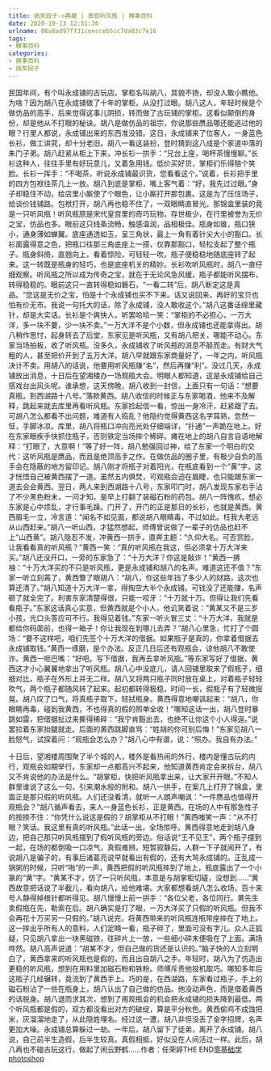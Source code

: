 ```yaml
---
title: 搞笑段子->典藏 | 真假听风瓶 | 糗事百科
date: 2020-10-13 12:51:36
urlname: 06a8ad97ff31ceecceb5cc7da83c7e16
tags: 
- 糗事百科
categories:
- 糗事百科
- 搞笑段子
---
```

民国年间，有个叫永成铺的古玩店。掌柜名叫胡八，其貌不扬，却没人敢小瞧他。为啥？因为胡八在永成铺做了十年的掌柜，从没打过眼。胡八这人，年轻时候是个做仿品的高手，后来觉得这事儿阴损，转而做了古玩铺的掌柜。这看似颠倒的身份，却是他从不打眼的秘诀。胡八是做仿品的祖宗，你说那些赝品哪还能逃过他的眼？行里人都说，永成铺出来的东西准没错。这日，永成铺来了位客人，一身蓝色长衫，做工讲究，却十分老旧。胡八一看这装扮，登时猜到这八成是个家道中落的朱门子弟。胡八赶紧从柜上下来，冲长衫一拱手：“兄台上座，喝杯茶慢慢聊。”长衫这种人，往往手里有好玩意儿，又着急用钱。低价买好货，掌柜们乐得赔个笑脸。长衫一挥手：“不喝茶，听说永成铺最识货，您看看这个。”说着，长衫把手里的四方包袱往茶几上一放。胡八到底是掌柜，嘴上客气着：“好，我先过过眼。”身子却稳住不动，给店里小厮使了个眼色，让小厮打开那包裹。这是为了压住场子，给谈价钱铺路。包袱打开，胡八再也稳不住了，一双眼睛直冒光。那锦盒里装的竟是一只听风瓶！听风瓶原是宋代皇宫里的奇巧玩物，存世极少，在行里被誉为无价之宝，仿品也多。眼前这只线条流畅，触感温润，品相极佳。瓶身如锥，瓶口狭小，通身薄如蝉翼。底座通透如玉，呈三角状，最上一角有着针尖大小的豁口。长衫面露得意之色，把瓶口往那三角底座上一搭，仅靠那豁口，轻松支起了整个瓶子。瓶身斜倚，直翘向上，看着惊险，可轻轻一吹，瓶子便稳稳地随底座转了起来。这一转既是瓶身的轻巧，也是底座机关的精妙。长衫吹听风瓶时，胡八一直仔细观察。听风瓶之所以成为传奇之宝，就在于无论风急风缓，瓶子都能听风摆布，转得稳稳的。眼前这只一直转得稳如磐石，“一看二转”后，胡八断定这是真品。“您这是无价之宝，怕是十个永成铺也买不下来。话又说回来，再好的宝贝也怕有价无市。我说一句托大的话，除了永成铺，没人敢收这个。”胡八这番话绵里藏针，却是大实话。长衫是个爽快人，听罢哈哈一笑：“掌柜的不必担心，一万大洋，多一块不要，少一块不卖。”一万大洋不是个小数，但永成铺也还能拿得出。胡八稍作思忖，起身转去了后堂，东家见是听风瓶，又有胡八把关，哪能不动心。东家当场拍板，收了听风瓶。没多久，永成铺收了听风瓶的消息不胫而走。有财大气粗的人，甚至把价开到了五万大洋。胡八早就跟东家商量好了，一年之内，听风瓶决计不卖。用胡八的话说，他要用听风瓶赚“名”，然后再赚“利”。没过几天，永成铺放出消息，十日后在望湘楼办一场观瓶大会。明眼人都知道，这是永成铺给自己搭戏台出风头呢。谁承想，这天傍晚，胡八收到一封信，上面只有一句话：“想要真瓶，到西湖路十八号。”落款黄西。胡八收信的时候正与东家喝酒，他来不及解释，跳起来就去库里再看听风瓶。东家捡起信一看，惊出一身冷汗，赶紧跟了去。可胡八怎么都看不出问题，难道有人捣乱？他隐约觉得黄西这名字耳熟，忽然一怔，手脚冰凉。库里，胡八将瓶口冲向亮光处仔细端详，“扑通”一声跪在地上。好在东家眼疾手快抓住瓶子，否则铁定当场摔个稀碎。瘫在地上的胡八自言自语地解释：“打眼了，大意啊！”等了好一阵，胡八勉强回过神，给了东家一个明白的交代：这听风瓶是赝品，而且是绝顶高手之作。在做仿品的圈子里，有极少自负的高手会在隐蔽的地方留印记。胡八刚才将瓶子对着阳光，在瓶底看到一个“黄”字，这才恍悟自己被黄西摆了一道。虽然五内俱焚，可观瓶会迫在眉睫，也只能跟东家一道去会会黄西。翌日，两人来到西湖路十八号，东家叩门时，胡八发现东家右手沾了不少黑色粉末，一问才知，是早上打翻了装磁石粉的药包。胡八一阵愧疚，想必东家是心中烦乱，才行事毛躁。门开了，开门的正是那日的长衫，也就是黄西。黄西眉毛一立，冷言道：“闻名不如见面，都说胡八眼睛毒，不过如此。枉我大老远从山西赶来。”胡八一听山西，才猛然想起，师傅曾说做了一辈子的仿品也赶不上“山西黄”。胡八隐忍不发，冲黄西一拱手，直奔主题：“久仰大名。可否赏脸，让我看看真的听风瓶？”黄西一笑：“真的听风瓶在我这，但必须拿十万大洋来买。”胡八还没开口，一旁的东家急了：“十万大洋？你这是敲诈！”黄西一拂袖：“十万大洋买的不只是听风瓶，更是永成铺和胡八的名声。难道这还不值？”东家一听立刻蔫了，黄西瞥了眼胡八：“胡八，你这些年挡了多少人的财路，这次也算还清了。”胡八知道十万大洋一拿，得掏空大半个永成铺。可钱没了还能赚，名声砸了就全完了。利害东家清楚得很，只能一咬牙：“十万就十万。但得让我们先看看瓶子。”东家这话真心实意，但黄西就是个小人，他讥笑着说：“黄某又不是三岁小孩，光口头答应可不行。我得见着钱。”东家一听火冒三丈：“十万大洋，我就是都给你码面前，也得一箱子！你让我现在到哪儿去弄？”胡八心里急，忙打了个圆场：“要不这样吧，咱们先签个十万大洋的借据。如果瓶子是真的，你拿着借据去永成铺取钱。”黄西一琢磨，是个办法。反正几日后还有观瓶会，谅他胡八不敢使诈。黄西一咂巴嘴：“好吧。写下借据，我再去拿听风瓶。”等东家写好了借据，黄西这才小心翼翼地拿出了听风瓶。胡八心中没底儿，请人回铺里取来了假瓶子，细细对比，瓶子在外形上并无二样。胡八又将两只瓶子同时放在桌上，对着瓶子轻轻吹气，两个瓶子都随风转了起来。起初都转得极稳，时间一长，假瓶子有了轻微摇晃。胡八叹了口气，将真瓶子取下，轻拭瓶身。黄西得意地嘲讽起来：“胡八，你眼睛再毒，碰到我黄西，不也得真的假的照单全收！”哪知这话一出，胡八登时暴跳如雷，把借据扯过来撕得稀碎：“我宁肯豁出去，也绝不让你这个小人得逞。”说罢拉着东家抬腿就走。后面的黄西跳脚直骂：“姓胡的你可别后悔！”东家见胡八一脸怒气，试探着问：“观瓶会怎么办？”胡八心中有谱，说：“照办。我自有办法。”

十日后，望湘楼周围聚了半个城的人，楼外是看热闹的外行，楼内是懂古玩的内行，观瓶会如期举行。东家却一点都高兴不起来，他知道黄西肯定会来拆台，胡八又不肯说他的办法是什么。“胡掌柜，快把听风瓶拿出来，让大家开开眼。”不知人群里谁说了这么一句，引来潮水般的附和。胡八一拱手，在案几上打开了锦盒，里面正是那只假的听风瓶。人们还没看清，就听一人朗声嘲讽：“一件赝品也值得开观瓶会？”胡八循声看去，来人一身蓝色长衫，正是黄西。在场的人中有那急性子的按捺不住：“你凭什么说这是假的？胡掌柜从不打眼！”黄西嗤笑一声：“从不打眼？笑话。我这里有真的听风瓶。”此话一出，全场惊呼。黄西得意地走到胡八身边，把自己那只听风瓶摆到了假听风瓶的旁边。俗话说“王不见王”，两个瓶子摆到一起，在场的都倒吸一口凉气，真假难辨。短暂寂静后，人群一下子就闹开了，有说胡八是骗子的，有事后诸葛亮说早就看出有假的，还有大骂永成铺的。正乱成一锅粥的时候，只听“啪”的一声，黄西把假的听风瓶摔到了地上，瓶底露出了一个小篆的“黄”字。“黄某不才，仿了一只听风瓶，本意是与胡掌柜切磋，没想到……”黄西故意把话说了半截儿，看向胡八，给他难堪。大家都想看胡八怎么收场，百十来号人静得掉根针都听得见。胡八慢慢上前一拱手：“各位父老，各位同行。黄先生卖假瓶在先，勒索在后。胡八确实是打了眼，一万大洋买了只假的听风瓶。但我不会再花十万买另一只假的。”胡八说完，将黄西带来的听风瓶连瓶带座摔在了地上。这一摔出乎所有人的意料，人们定睛一看，瓶子碎了，里面可没有字儿。众人正狐疑，只见胡八拿出一块黑磁铁，往碎片上一放，一些细小碎末便吸在了上面。满场哗然。胡八高声说道：“胡某不才，但自己做的货还是认识的。”脑子快的人立刻明白了，黄西拿来的听风瓶也是假的，而且出自胡八之手。年轻时，胡八为了仿造出更稳的听风瓶，想到在用料里加磁石粉和铁粉。师傅斥责他投机取巧。哪知多年后这瓶子几经辗转，竟流到了黄西手上。巧的是，在西湖路，东家看过瓶子，手上的磁石粉沾了一些在瓶身上，胡八认出了自己做的仿品。他没动声色，而是借着黄西的话脱身。胡八退而求其次，想到了用观瓶会的机会把永成铺的损失降到最低。两个听风瓶都是假的，双方都没看出对方的破绽，算是平分秋色。黄西偷鸡不成蚀把米，灰溜溜地走了，从此隐姓埋名。经过这一遭，胡八非但没丢了金字招牌，名声更加大噪。永成铺总算躲过一劫。一年后，胡八留下了徒弟，离开了永成铺。胡八说，自己前半生造假，后半生较真。真假相抵，好似没在人间活过一样。此后，胡八再也不碰古玩这行，做起了闲云野鹤……作者：任荣婷THE END[零基础学photoshop](https://vip.open.163.com/mobile/detail/293?channel=directcard)



